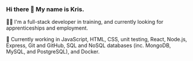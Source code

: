 ### Hi there 👋 My name is Kris.

👨‍💻 I'm a full-stack developer in training, and currently looking for apprenticeships and employment.

📝 Currently working in JavaScript, HTML, CSS, unit testing, React, Node.js, Express, Git and GitHub, SQL and NoSQL databases (inc. MongoDB, MySQL, and PostgreSQL), and Docker.

